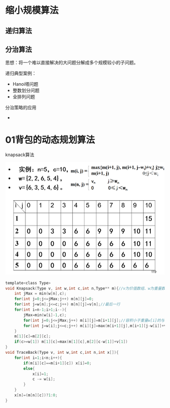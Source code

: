 # 缩小规模算法

## 递归算法

## 分治算法

思想：将一个难以直接解决的大问题分解成多个规模较小的子问题。



递归典型案例：

- Hanoi塔问题
- 整数划分问题
- 全排列问题

分治策略的应用

- 

# 01背包的动态规划算法

knapsack算法

![image-20231207112538320](assets/image-20231207112538320.png)

```c
template<class Type>
void Knapsack(Type v, int w,int c,int n,Type** m){//v为价值数组、w为重量数组，c为容量，n为物品个数，m[i][j]保存价值
    int jMax = min(w[n],c);
    for(int j=0;j<=jMax;j++) m[n][j]=0;
    for(int j=w[n];j<=c;j++) m[n][j]=v[n];//最后一行
    for(int i=n-1;i>1;i--){
        jMax=min(w[i]-1,c);
        for(int j=0;j<=jMax;j++) m[i][j]=m[i+1][j];//容积小于重量w[i]的与i+1行相同
        for(int j=w[i];j<=c;j++) m[i][j]=max(m[i+1][j],m[i+1][j-w[i]]+v[i]);//容积大于等于时，比较
    }
    m[1][c]=m[2][c];
    if(c>=w[1]) m[1][c]=max(m[1][c],m[2][c-w[1]]+v[1])
}
void TraceBack(Type v, int w,int c,int n,int x[]){
    for(int i=1;i<n;i++){
        if(m[i][c]==m[i+1][c]) x[i]=0;
        else{
            x[i]=1;
            c -= w[i];
        }
    }
    x[n]=(m[n][c])?1:0;
}
```

